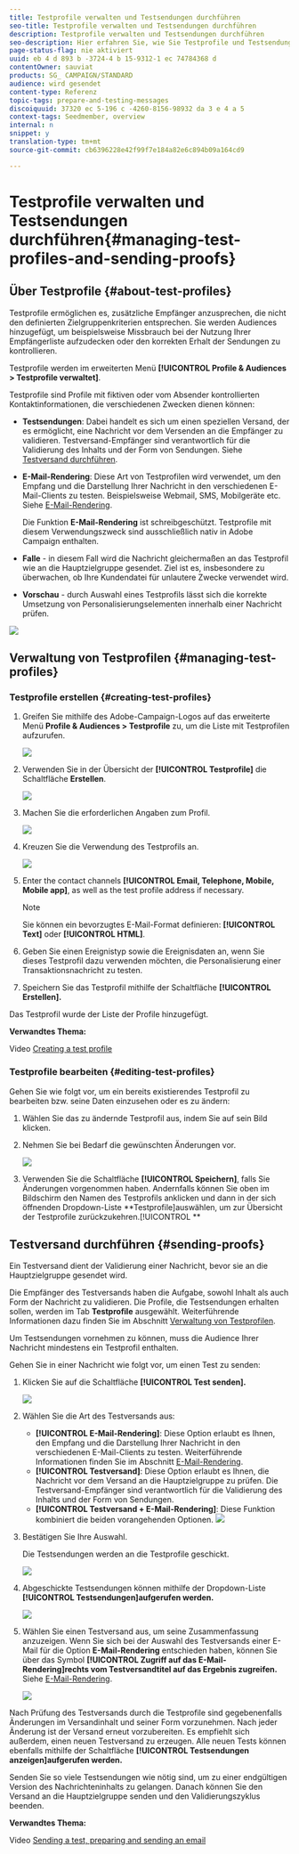 ```yaml
---
title: Testprofile verwalten und Testsendungen durchführen
seo-title: Testprofile verwalten und Testsendungen durchführen
description: Testprofile verwalten und Testsendungen durchführen
seo-description: Hier erfahren Sie, wie Sie Testprofile und Testsendungen verwalten.
page-status-flag: nie aktiviert
uuid: eb 4 d 893 b -3724-4 b 15-9312-1 ec 74784368 d
contentOwner: sauviat
products: SG_ CAMPAIGN/STANDARD
audience: wird gesendet
content-type: Referenz
topic-tags: prepare-and-testing-messages
discoiquuid: 37320 ec 5-196 c -4260-8156-98932 da 3 e 4 a 5
context-tags: Seedmember, overview
internal: n
snippet: y
translation-type: tm+mt
source-git-commit: cb6396228e42f99f7e184a82e6c894b09a164cd9

---
```



# Testprofile verwalten und Testsendungen durchführen{#managing-test-profiles-and-sending-proofs}

## Über Testprofile {#about-test-profiles}

Testprofile ermöglichen es, zusätzliche Empfänger anzusprechen, die nicht den definierten Zielgruppenkriterien entsprechen. Sie werden Audiences hinzugefügt, um beispielsweise Missbrauch bei der Nutzung Ihrer Empfängerliste aufzudecken oder den korrekten Erhalt der Sendungen zu kontrollieren.

Testprofile werden im erweiterten Menü **[!UICONTROL Profile &amp; Audiences &gt; Testprofile verwaltet]**.

Testprofile sind Profile mit fiktiven oder vom Absender kontrollierten Kontaktinformationen, die verschiedenen Zwecken dienen können:

* **Testsendungen**: Dabei handelt es sich um einen speziellen Versand, der es ermöglicht, eine Nachricht vor dem Versenden an die Empfänger zu validieren. Testversand-Empfänger sind verantwortlich für die Validierung des Inhalts und der Form von Sendungen. Siehe [Testversand durchführen](../../sending/using/managing-test-profiles-and-sending-proofs.md#sending-proofs).
* **E-Mail-Rendering**: Diese Art von Testprofilen wird verwendet, um den Empfang und die Darstellung Ihrer Nachricht in den verschiedenen E-Mail-Clients zu testen. Beispielsweise Webmail, SMS, Mobilgeräte etc. Siehe [E-Mail-Rendering](../../sending/using/email-rendering.md).

   Die Funktion **E-Mail-Rendering** ist schreibgeschützt. Testprofile mit diesem Verwendungszweck sind ausschließlich nativ in Adobe Campaign enthalten.

* **Falle** - in diesem Fall wird die Nachricht gleichermaßen an das Testprofil wie an die Hauptzielgruppe gesendet. Ziel ist es, insbesondere zu überwachen, ob Ihre Kundendatei für unlautere Zwecke verwendet wird.
* **Vorschau** - durch Auswahl eines Testprofils lässt sich die korrekte Umsetzung von Personalisierungselementen innerhalb einer Nachricht prüfen.

![](assets/test_profile.png)

## Verwaltung von Testprofilen {#managing-test-profiles}

### Testprofile erstellen {#creating-test-profiles}

1. Greifen Sie mithilfe des Adobe-Campaign-Logos auf das erweiterte Menü **Profile &amp; Audiences &gt; Testprofile** zu, um die Liste mit Testprofilen aufzurufen.

   ![](assets/test_profile_creation_1.png)

1. Verwenden Sie in der Übersicht der **[!UICONTROL Testprofile]** die Schaltfläche **Erstellen**.

   ![](assets/test_profile_creation_2.png)

1. Machen Sie die erforderlichen Angaben zum Profil.

   ![](assets/test_profile_creation_3.png)

1. Kreuzen Sie die Verwendung des Testprofils an.

   ![](assets/test_profile_creation_4.png)

1. Enter the contact channels **[!UICONTROL Email, Telephone, Mobile, Mobile app]**, as well as the test profile address if necessary.

   >[!NOTE]
   >
   >Sie können ein bevorzugtes E-Mail-Format definieren: **[!UICONTROL Text]** oder **[!UICONTROL HTML]**.

1. Geben Sie einen Ereignistyp sowie die Ereignisdaten an, wenn Sie dieses Testprofil dazu verwenden möchten, die Personalisierung einer Transaktionsnachricht zu testen.
1. Speichern Sie das Testprofil mithilfe der Schaltfläche **[!UICONTROL Erstellen].**

Das Testprofil wurde der Liste der Profile hinzugefügt.

**Verwandtes Thema:**

Video [Creating a test profile](https://helpx.adobe.com/campaign/kt/acs/using/acs-test-profiles-feature-video-use.html)

### Testprofile bearbeiten {#editing-test-profiles}

Gehen Sie wie folgt vor, um ein bereits existierendes Testprofil zu bearbeiten bzw. seine Daten einzusehen oder es zu ändern:

1. Wählen Sie das zu ändernde Testprofil aus, indem Sie auf sein Bild klicken.
1. Nehmen Sie bei Bedarf die gewünschten Änderungen vor.

   ![](assets/test_profile_edit.png)

1. Verwenden Sie die Schaltfläche **[!UICONTROL Speichern]**, falls Sie Änderungen vorgenommen haben. Andernfalls können Sie oben im Bildschirm den Namen des Testprofils anklicken und dann in der sich öffnenden Dropdown-Liste **Testprofile]auswählen, um zur Übersicht der Testprofile zurückzukehren.[!UICONTROL **

## Testversand durchführen {#sending-proofs}

Ein Testversand dient der Validierung einer Nachricht, bevor sie an die Hauptzielgruppe gesendet wird.

Die Empfänger des Testversands haben die Aufgabe, sowohl Inhalt als auch Form der Nachricht zu validieren. Die Profile, die Testsendungen erhalten sollen, werden im Tab **Testprofile** ausgewählt. Weiterführende Informationen dazu finden Sie im Abschnitt [Verwaltung von Testprofilen](../../sending/using/managing-test-profiles-and-sending-proofs.md#managing-test-profiles).

Um Testsendungen vornehmen zu können, muss die Audience Ihrer Nachricht mindestens ein Testprofil enthalten.

Gehen Sie in einer Nachricht wie folgt vor, um einen Test zu senden:

1. Klicken Sie auf die Schaltfläche **[!UICONTROL Test senden].**

   ![](assets/bat_select.png)

1. Wählen Sie die Art des Testversands aus:

   * **[!UICONTROL E-Mail-Rendering]**: Diese Option erlaubt es Ihnen, den Empfang und die Darstellung Ihrer Nachricht in den verschiedenen E-Mail-Clients zu testen. Weiterführende Informationen finden Sie im Abschnitt [E-Mail-Rendering](../../sending/using/email-rendering.md).
   * **[!UICONTROL Testversand]**: Diese Option erlaubt es Ihnen, die Nachricht vor dem Versand an die Hauptzielgruppe zu prüfen. Die Testversand-Empfänger sind verantwortlich für die Validierung des Inhalts und der Form von Sendungen.
   * **[!UICONTROL Testversand + E-Mail-Rendering]**: Diese Funktion kombiniert die beiden vorangehenden Optionen.
   ![](assets/bat_select1.png)

1. Bestätigen Sie Ihre Auswahl.

   Die Testsendungen werden an die Testprofile geschickt.

   ![](assets/bat_select2.png)

1. Abgeschickte Testsendungen können mithilfe der Dropdown-Liste **[!UICONTROL Testsendungen]aufgerufen werden.**

   ![](assets/bat_view.png)

1. Wählen Sie einen Testversand aus, um seine Zusammenfassung anzuzeigen. Wenn Sie sich bei der Auswahl des Testversands einer E-Mail für die Option **E-Mail-Rendering** entschieden haben, können Sie über das Symbol **[!UICONTROL Zugriff auf das E-Mail-Rendering]rechts vom Testversandtitel auf das Ergebnis zugreifen.** Siehe [E-Mail-Rendering](../../sending/using/email-rendering.md).

   ![](assets/bat_view2.png)

Nach Prüfung des Testversands durch die Testprofile sind gegebenenfalls Änderungen im Versandinhalt und seiner Form vorzunehmen. Nach jeder Änderung ist der Versand erneut vorzubereiten. Es empfiehlt sich außerdem, einen neuen Testversand zu erzeugen. Alle neuen Tests können ebenfalls mithilfe der Schaltfläche **[!UICONTROL Testsendungen anzeigen]aufgerufen werden.**

Senden Sie so viele Testsendungen wie nötig sind, um zu einer endgültigen Version des Nachrichteninhalts zu gelangen. Danach können Sie den Versand an die Hauptzielgruppe senden und den Validierungszyklus beenden.

**Verwandtes Thema:**

Video [Sending a test, preparing and sending an email](https://helpx.adobe.com/campaign/kt/acs/using/acs-sending-test-preparing-sending-email-feature-video-use.html)
